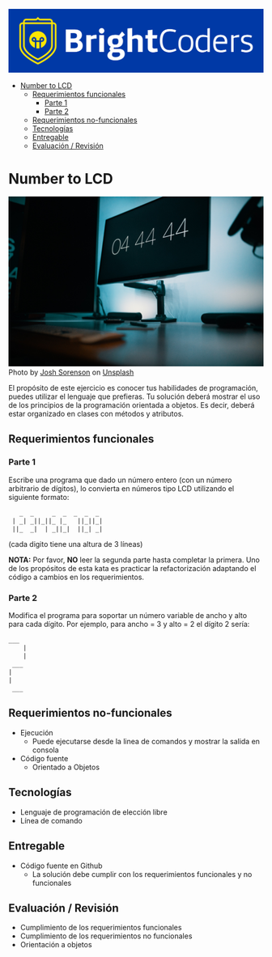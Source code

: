 ![BrightCoders Logo](img/logo-bc.png)

- [Number to LCD](#number-to-lcd)
  - [Requerimientos funcionales](#requerimientos-funcionales)
    - [Parte 1](#parte-1)
    - [Parte 2](#parte-2)
  - [Requerimientos no-funcionales](#requerimientos-no-funcionales)
  - [Tecnologías](#tecnologías)
  - [Entregable](#entregable)
  - [Evaluación / Revisión](#evaluación--revisión)

# Number to LCD

![cover](img/cover.jpg)
<span>Photo by <a href="https://unsplash.com/@joshsorenson?utm_source=unsplash&amp;utm_medium=referral&amp;utm_content=creditCopyText">Josh Sorenson</a> on <a href="https://unsplash.com/s/photos/lcd-digit?utm_source=unsplash&amp;utm_medium=referral&amp;utm_content=creditCopyText">Unsplash</a></span>

El propósito de este ejercicio es conocer tus habilidades de programación, puedes utilizar el lenguaje que prefieras. Tu solución deberá mostrar el uso de los principios de la programación orientada a objetos. Es decir, deberá estar organizado en clases con métodos y atributos.

## Requerimientos funcionales

### Parte 1

Escribe una programa que dado un número entero (con un número arbitrario de dígitos), lo convierta en números tipo LCD utilizando el siguiente formato:

```
   _  _     _  _  _  _  _  
 | _| _||_||_ |_   ||_||_|  
 ||_  _|  | _||_|  ||_| _|  
 ```
(cada digito tiene una altura de 3 líneas)

**NOTA:** Por favor, **NO** leer la segunda parte hasta completar la primera. Uno de los propósitos de esta kata es practicar la refactorización adaptando el código a cambios en los requerimientos.

### Parte 2

Modifica el programa para soportar un número variable de ancho y alto para cada dígito.
Por ejemplo, para ancho = 3 y alto = 2 el dígito 2 sería:

```
___
    |
    |
 ___
|
|
 ___
 ```

## Requerimientos no-funcionales
- Ejecución
  - Puede ejecutarse desde la linea de comandos y mostrar la salida en consola
- Código fuente
  - Orientado a Objetos
  
## Tecnologías

- Lenguaje de programación de elección libre
- Línea de comando

## Entregable

- Código fuente en Github
  - La solución debe cumplir con los requerimientos funcionales y no funcionales
  
## Evaluación / Revisión

- Cumplimiento de los requerimientos funcionales
- Cumplimiento de los requerimientos no funcionales
- Orientación a objetos
